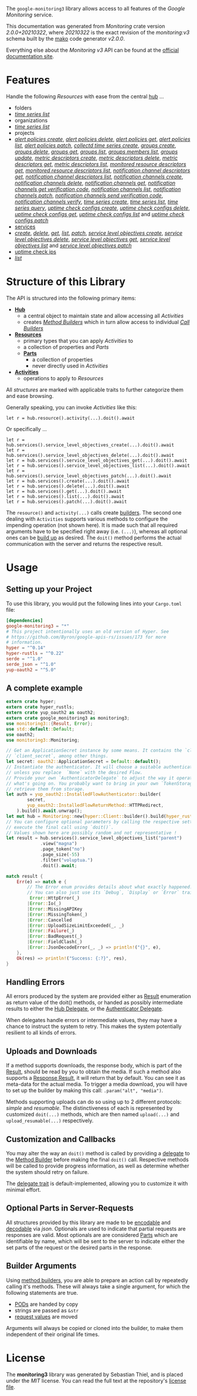<!---
DO NOT EDIT !
This file was generated automatically from 'src/mako/api/README.md.mako'
DO NOT EDIT !
-->
The `google-monitoring3` library allows access to all features of the *Google Monitoring* service.

This documentation was generated from *Monitoring* crate version *2.0.0+20210322*, where *20210322* is the exact revision of the *monitoring:v3* schema built by the [mako](http://www.makotemplates.org/) code generator *v2.0.0*.

Everything else about the *Monitoring* *v3* API can be found at the
[official documentation site](https://cloud.google.com/monitoring/api/).
# Features

Handle the following *Resources* with ease from the central [hub](https://docs.rs/google-monitoring3/2.0.0+20210322/google_monitoring3/Monitoring) ... 

* folders
 * [*time series list*](https://docs.rs/google-monitoring3/2.0.0+20210322/google_monitoring3/api::FolderTimeSeryListCall)
* organizations
 * [*time series list*](https://docs.rs/google-monitoring3/2.0.0+20210322/google_monitoring3/api::OrganizationTimeSeryListCall)
* projects
 * [*alert policies create*](https://docs.rs/google-monitoring3/2.0.0+20210322/google_monitoring3/api::ProjectAlertPolicyCreateCall), [*alert policies delete*](https://docs.rs/google-monitoring3/2.0.0+20210322/google_monitoring3/api::ProjectAlertPolicyDeleteCall), [*alert policies get*](https://docs.rs/google-monitoring3/2.0.0+20210322/google_monitoring3/api::ProjectAlertPolicyGetCall), [*alert policies list*](https://docs.rs/google-monitoring3/2.0.0+20210322/google_monitoring3/api::ProjectAlertPolicyListCall), [*alert policies patch*](https://docs.rs/google-monitoring3/2.0.0+20210322/google_monitoring3/api::ProjectAlertPolicyPatchCall), [*collectd time series create*](https://docs.rs/google-monitoring3/2.0.0+20210322/google_monitoring3/api::ProjectCollectdTimeSeryCreateCall), [*groups create*](https://docs.rs/google-monitoring3/2.0.0+20210322/google_monitoring3/api::ProjectGroupCreateCall), [*groups delete*](https://docs.rs/google-monitoring3/2.0.0+20210322/google_monitoring3/api::ProjectGroupDeleteCall), [*groups get*](https://docs.rs/google-monitoring3/2.0.0+20210322/google_monitoring3/api::ProjectGroupGetCall), [*groups list*](https://docs.rs/google-monitoring3/2.0.0+20210322/google_monitoring3/api::ProjectGroupListCall), [*groups members list*](https://docs.rs/google-monitoring3/2.0.0+20210322/google_monitoring3/api::ProjectGroupMemberListCall), [*groups update*](https://docs.rs/google-monitoring3/2.0.0+20210322/google_monitoring3/api::ProjectGroupUpdateCall), [*metric descriptors create*](https://docs.rs/google-monitoring3/2.0.0+20210322/google_monitoring3/api::ProjectMetricDescriptorCreateCall), [*metric descriptors delete*](https://docs.rs/google-monitoring3/2.0.0+20210322/google_monitoring3/api::ProjectMetricDescriptorDeleteCall), [*metric descriptors get*](https://docs.rs/google-monitoring3/2.0.0+20210322/google_monitoring3/api::ProjectMetricDescriptorGetCall), [*metric descriptors list*](https://docs.rs/google-monitoring3/2.0.0+20210322/google_monitoring3/api::ProjectMetricDescriptorListCall), [*monitored resource descriptors get*](https://docs.rs/google-monitoring3/2.0.0+20210322/google_monitoring3/api::ProjectMonitoredResourceDescriptorGetCall), [*monitored resource descriptors list*](https://docs.rs/google-monitoring3/2.0.0+20210322/google_monitoring3/api::ProjectMonitoredResourceDescriptorListCall), [*notification channel descriptors get*](https://docs.rs/google-monitoring3/2.0.0+20210322/google_monitoring3/api::ProjectNotificationChannelDescriptorGetCall), [*notification channel descriptors list*](https://docs.rs/google-monitoring3/2.0.0+20210322/google_monitoring3/api::ProjectNotificationChannelDescriptorListCall), [*notification channels create*](https://docs.rs/google-monitoring3/2.0.0+20210322/google_monitoring3/api::ProjectNotificationChannelCreateCall), [*notification channels delete*](https://docs.rs/google-monitoring3/2.0.0+20210322/google_monitoring3/api::ProjectNotificationChannelDeleteCall), [*notification channels get*](https://docs.rs/google-monitoring3/2.0.0+20210322/google_monitoring3/api::ProjectNotificationChannelGetCall), [*notification channels get verification code*](https://docs.rs/google-monitoring3/2.0.0+20210322/google_monitoring3/api::ProjectNotificationChannelGetVerificationCodeCall), [*notification channels list*](https://docs.rs/google-monitoring3/2.0.0+20210322/google_monitoring3/api::ProjectNotificationChannelListCall), [*notification channels patch*](https://docs.rs/google-monitoring3/2.0.0+20210322/google_monitoring3/api::ProjectNotificationChannelPatchCall), [*notification channels send verification code*](https://docs.rs/google-monitoring3/2.0.0+20210322/google_monitoring3/api::ProjectNotificationChannelSendVerificationCodeCall), [*notification channels verify*](https://docs.rs/google-monitoring3/2.0.0+20210322/google_monitoring3/api::ProjectNotificationChannelVerifyCall), [*time series create*](https://docs.rs/google-monitoring3/2.0.0+20210322/google_monitoring3/api::ProjectTimeSeryCreateCall), [*time series list*](https://docs.rs/google-monitoring3/2.0.0+20210322/google_monitoring3/api::ProjectTimeSeryListCall), [*time series query*](https://docs.rs/google-monitoring3/2.0.0+20210322/google_monitoring3/api::ProjectTimeSeryQueryCall), [*uptime check configs create*](https://docs.rs/google-monitoring3/2.0.0+20210322/google_monitoring3/api::ProjectUptimeCheckConfigCreateCall), [*uptime check configs delete*](https://docs.rs/google-monitoring3/2.0.0+20210322/google_monitoring3/api::ProjectUptimeCheckConfigDeleteCall), [*uptime check configs get*](https://docs.rs/google-monitoring3/2.0.0+20210322/google_monitoring3/api::ProjectUptimeCheckConfigGetCall), [*uptime check configs list*](https://docs.rs/google-monitoring3/2.0.0+20210322/google_monitoring3/api::ProjectUptimeCheckConfigListCall) and [*uptime check configs patch*](https://docs.rs/google-monitoring3/2.0.0+20210322/google_monitoring3/api::ProjectUptimeCheckConfigPatchCall)
* [services](https://docs.rs/google-monitoring3/2.0.0+20210322/google_monitoring3/api::Service)
 * [*create*](https://docs.rs/google-monitoring3/2.0.0+20210322/google_monitoring3/api::ServiceCreateCall), [*delete*](https://docs.rs/google-monitoring3/2.0.0+20210322/google_monitoring3/api::ServiceDeleteCall), [*get*](https://docs.rs/google-monitoring3/2.0.0+20210322/google_monitoring3/api::ServiceGetCall), [*list*](https://docs.rs/google-monitoring3/2.0.0+20210322/google_monitoring3/api::ServiceListCall), [*patch*](https://docs.rs/google-monitoring3/2.0.0+20210322/google_monitoring3/api::ServicePatchCall), [*service level objectives create*](https://docs.rs/google-monitoring3/2.0.0+20210322/google_monitoring3/api::ServiceServiceLevelObjectiveCreateCall), [*service level objectives delete*](https://docs.rs/google-monitoring3/2.0.0+20210322/google_monitoring3/api::ServiceServiceLevelObjectiveDeleteCall), [*service level objectives get*](https://docs.rs/google-monitoring3/2.0.0+20210322/google_monitoring3/api::ServiceServiceLevelObjectiveGetCall), [*service level objectives list*](https://docs.rs/google-monitoring3/2.0.0+20210322/google_monitoring3/api::ServiceServiceLevelObjectiveListCall) and [*service level objectives patch*](https://docs.rs/google-monitoring3/2.0.0+20210322/google_monitoring3/api::ServiceServiceLevelObjectivePatchCall)
* [uptime check ips](https://docs.rs/google-monitoring3/2.0.0+20210322/google_monitoring3/api::UptimeCheckIp)
 * [*list*](https://docs.rs/google-monitoring3/2.0.0+20210322/google_monitoring3/api::UptimeCheckIpListCall)




# Structure of this Library

The API is structured into the following primary items:

* **[Hub](https://docs.rs/google-monitoring3/2.0.0+20210322/google_monitoring3/Monitoring)**
    * a central object to maintain state and allow accessing all *Activities*
    * creates [*Method Builders*](https://docs.rs/google-monitoring3/2.0.0+20210322/google_monitoring3/client::MethodsBuilder) which in turn
      allow access to individual [*Call Builders*](https://docs.rs/google-monitoring3/2.0.0+20210322/google_monitoring3/client::CallBuilder)
* **[Resources](https://docs.rs/google-monitoring3/2.0.0+20210322/google_monitoring3/client::Resource)**
    * primary types that you can apply *Activities* to
    * a collection of properties and *Parts*
    * **[Parts](https://docs.rs/google-monitoring3/2.0.0+20210322/google_monitoring3/client::Part)**
        * a collection of properties
        * never directly used in *Activities*
* **[Activities](https://docs.rs/google-monitoring3/2.0.0+20210322/google_monitoring3/client::CallBuilder)**
    * operations to apply to *Resources*

All *structures* are marked with applicable traits to further categorize them and ease browsing.

Generally speaking, you can invoke *Activities* like this:

```Rust,ignore
let r = hub.resource().activity(...).doit().await
```

Or specifically ...

```ignore
let r = hub.services().service_level_objectives_create(...).doit().await
let r = hub.services().service_level_objectives_delete(...).doit().await
let r = hub.services().service_level_objectives_get(...).doit().await
let r = hub.services().service_level_objectives_list(...).doit().await
let r = hub.services().service_level_objectives_patch(...).doit().await
let r = hub.services().create(...).doit().await
let r = hub.services().delete(...).doit().await
let r = hub.services().get(...).doit().await
let r = hub.services().list(...).doit().await
let r = hub.services().patch(...).doit().await
```

The `resource()` and `activity(...)` calls create [builders][builder-pattern]. The second one dealing with `Activities` 
supports various methods to configure the impending operation (not shown here). It is made such that all required arguments have to be 
specified right away (i.e. `(...)`), whereas all optional ones can be [build up][builder-pattern] as desired.
The `doit()` method performs the actual communication with the server and returns the respective result.

# Usage

## Setting up your Project

To use this library, you would put the following lines into your `Cargo.toml` file:

```toml
[dependencies]
google-monitoring3 = "*"
# This project intentionally uses an old version of Hyper. See
# https://github.com/Byron/google-apis-rs/issues/173 for more
# information.
hyper = "^0.14"
hyper-rustls = "^0.22"
serde = "^1.0"
serde_json = "^1.0"
yup-oauth2 = "^5.0"
```

## A complete example

```Rust
extern crate hyper;
extern crate hyper_rustls;
extern crate yup_oauth2 as oauth2;
extern crate google_monitoring3 as monitoring3;
use monitoring3::{Result, Error};
use std::default::Default;
use oauth2;
use monitoring3::Monitoring;

// Get an ApplicationSecret instance by some means. It contains the `client_id` and 
// `client_secret`, among other things.
let secret: oauth2::ApplicationSecret = Default::default();
// Instantiate the authenticator. It will choose a suitable authentication flow for you, 
// unless you replace  `None` with the desired Flow.
// Provide your own `AuthenticatorDelegate` to adjust the way it operates and get feedback about 
// what's going on. You probably want to bring in your own `TokenStorage` to persist tokens and
// retrieve them from storage.
let auth = yup_oauth2::InstalledFlowAuthenticator::builder(
        secret,
        yup_oauth2::InstalledFlowReturnMethod::HTTPRedirect,
    ).build().await.unwrap();
let mut hub = Monitoring::new(hyper::Client::builder().build(hyper_rustls::HttpsConnector::with_native_roots()), auth);
// You can configure optional parameters by calling the respective setters at will, and
// execute the final call using `doit()`.
// Values shown here are possibly random and not representative !
let result = hub.services().service_level_objectives_list("parent")
             .view("magna")
             .page_token("no")
             .page_size(-55)
             .filter("voluptua.")
             .doit().await;

match result {
    Err(e) => match e {
        // The Error enum provides details about what exactly happened.
        // You can also just use its `Debug`, `Display` or `Error` traits
         Error::HttpError(_)
        |Error::Io(_)
        |Error::MissingAPIKey
        |Error::MissingToken(_)
        |Error::Cancelled
        |Error::UploadSizeLimitExceeded(_, _)
        |Error::Failure(_)
        |Error::BadRequest(_)
        |Error::FieldClash(_)
        |Error::JsonDecodeError(_, _) => println!("{}", e),
    },
    Ok(res) => println!("Success: {:?}", res),
}

```
## Handling Errors

All errors produced by the system are provided either as [Result](https://docs.rs/google-monitoring3/2.0.0+20210322/google_monitoring3/client::Result) enumeration as return value of
the doit() methods, or handed as possibly intermediate results to either the 
[Hub Delegate](https://docs.rs/google-monitoring3/2.0.0+20210322/google_monitoring3/client::Delegate), or the [Authenticator Delegate](https://docs.rs/yup-oauth2/*/yup_oauth2/trait.AuthenticatorDelegate.html).

When delegates handle errors or intermediate values, they may have a chance to instruct the system to retry. This 
makes the system potentially resilient to all kinds of errors.

## Uploads and Downloads
If a method supports downloads, the response body, which is part of the [Result](https://docs.rs/google-monitoring3/2.0.0+20210322/google_monitoring3/client::Result), should be
read by you to obtain the media.
If such a method also supports a [Response Result](https://docs.rs/google-monitoring3/2.0.0+20210322/google_monitoring3/client::ResponseResult), it will return that by default.
You can see it as meta-data for the actual media. To trigger a media download, you will have to set up the builder by making
this call: `.param("alt", "media")`.

Methods supporting uploads can do so using up to 2 different protocols: 
*simple* and *resumable*. The distinctiveness of each is represented by customized 
`doit(...)` methods, which are then named `upload(...)` and `upload_resumable(...)` respectively.

## Customization and Callbacks

You may alter the way an `doit()` method is called by providing a [delegate](https://docs.rs/google-monitoring3/2.0.0+20210322/google_monitoring3/client::Delegate) to the 
[Method Builder](https://docs.rs/google-monitoring3/2.0.0+20210322/google_monitoring3/client::CallBuilder) before making the final `doit()` call. 
Respective methods will be called to provide progress information, as well as determine whether the system should 
retry on failure.

The [delegate trait](https://docs.rs/google-monitoring3/2.0.0+20210322/google_monitoring3/client::Delegate) is default-implemented, allowing you to customize it with minimal effort.

## Optional Parts in Server-Requests

All structures provided by this library are made to be [encodable](https://docs.rs/google-monitoring3/2.0.0+20210322/google_monitoring3/client::RequestValue) and 
[decodable](https://docs.rs/google-monitoring3/2.0.0+20210322/google_monitoring3/client::ResponseResult) via *json*. Optionals are used to indicate that partial requests are responses 
are valid.
Most optionals are are considered [Parts](https://docs.rs/google-monitoring3/2.0.0+20210322/google_monitoring3/client::Part) which are identifiable by name, which will be sent to 
the server to indicate either the set parts of the request or the desired parts in the response.

## Builder Arguments

Using [method builders](https://docs.rs/google-monitoring3/2.0.0+20210322/google_monitoring3/client::CallBuilder), you are able to prepare an action call by repeatedly calling it's methods.
These will always take a single argument, for which the following statements are true.

* [PODs][wiki-pod] are handed by copy
* strings are passed as `&str`
* [request values](https://docs.rs/google-monitoring3/2.0.0+20210322/google_monitoring3/client::RequestValue) are moved

Arguments will always be copied or cloned into the builder, to make them independent of their original life times.

[wiki-pod]: http://en.wikipedia.org/wiki/Plain_old_data_structure
[builder-pattern]: http://en.wikipedia.org/wiki/Builder_pattern
[google-go-api]: https://github.com/google/google-api-go-client

# License
The **monitoring3** library was generated by Sebastian Thiel, and is placed 
under the *MIT* license.
You can read the full text at the repository's [license file][repo-license].

[repo-license]: https://github.com/Byron/google-apis-rsblob/master/LICENSE.md
